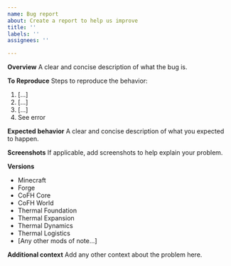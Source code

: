 ```yaml
---
name: Bug report
about: Create a report to help us improve
title: ''
labels: ''
assignees: ''

---
```


**Overview**
A clear and concise description of what the bug is.

**To Reproduce**
Steps to reproduce the behavior:
1. [...]
2. [...]
3. [...]
4. See error

**Expected behavior**
A clear and concise description of what you expected to happen.

**Screenshots**
If applicable, add screenshots to help explain your problem.

**Versions**
 - Minecraft
 - Forge
 - CoFH Core
 - CoFH World
 - Thermal Foundation
 - Thermal Expansion
 - Thermal Dynamics
 - Thermal Logistics
 - [Any other mods of note...]

**Additional context**
Add any other context about the problem here.
